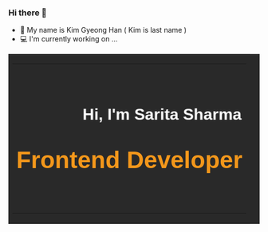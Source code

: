 ### Hi there 👋
* 🐾 My name is Kim Gyeong Han ( Kim is last name )
* 💻 I'm currently working on ...

<table border="0" id="home" width="100%" cellpadding="0" cellspacing="0" bgcolor="#292929">
  <tbody><tr>
  	 <td>
  	 	<table border="0" width="85%" cellpadding="15" cellspacing="0" align="center">
           <tbody><tr>
           	   <td align="center" valign="middle" height="300">
           	   	 <h3>
           	   	 	<marquee behavior="alternate" direction="left" scrollamount="2">
           	   	 	<font face="arial" color="#ffffff" size="6">
           	   	     Hi, I'm Sarita Sharma
           	   	    </font>
           	   	   </marquee>
           	   	</h3>
           	   	 <h1>
           	   	 	<marquee behavior="alternate" direction="right" scrollamount="2">
           	   	 	<font face="arial" color="#f3971b" size="7">
           	   	      Frontend Developer
           	   	    </font>
           	   	</marquee>
           	   	</h1>
           	   </td>
           </tr>
        </tbody></table>
      </td>
    </tr>
 </tbody></table>
<!--
**123rudgks/123rudgks** is a ✨ _special_ ✨ repository because its `README.md` (this file) appears on your GitHub profile.

Here are some ideas to get you started:

- 🔭 I’m currently working on ...
- 🌱 I’m currently learning ...
- 👯 I’m looking to collaborate on ...
- 🤔 I’m looking for help with ...
- 💬 Ask me about ...
- 📫 How to reach me: ...
- 😄 Pronouns: ...
- ⚡ Fun fact: ...
-->
